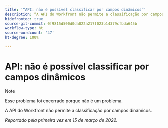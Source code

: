 ```yaml
---
title: '“API: não é possível classificar por campos dinâmicos”'
description: “A API do Workfront não permite a classificação por campos dinâmicos. ”
hidefromtoc: true
source-git-commit: 0f9815d500d0da022a217f023b14379cfbda645b
workflow-type: ht
source-wordcount: '47'
ht-degree: 100%

---
```



# API: não é possível classificar por campos dinâmicos

<!--Article exists to let people know they can't do this.-->

>[!NOTE]
>
>Esse problema foi encerrado porque não é um problema.

A API do Workfront não permite a classificação por campos dinâmicos.

_Reportado pela primeira vez em 15 de março de 2022._

